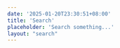 ```yaml
---
date: '2025-01-20T23:30:51+08:00'
title: 'Search'
placeholder: 'Search something...'
layout: "search"
---
```

